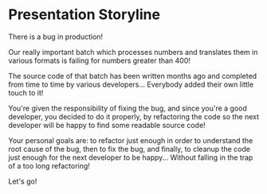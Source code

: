 # Presentation Storyline

There is a bug in production!

Our really important batch which processes numbers and translates them in various formats is failing for numbers greater than 400!

The source code of that batch has been written months ago and completed from time to time by various developers... Everybody added their own little touch to it!

You're given the responsibility of fixing the bug, and since you're a good developer, you decided to do it properly, by refactoring the code so the next developer will be happy to find some readable source code!

Your personal goals are: to refactor just enough in order to understand the root cause of the bug, then to fix the bug, and finally, to cleanup the code just enough for the next developer to be happy... Without falling in the trap of a too long refactoring!

Let's go!